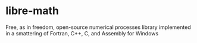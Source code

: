 # libre-math
Free, as in freedom, open-source numerical processes library implemented in a smattering of Fortran, C++, C, and Assembly for Windows

